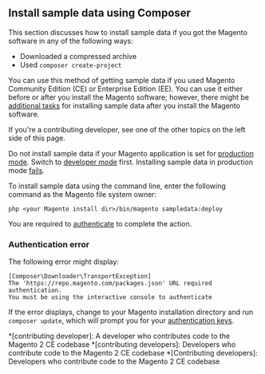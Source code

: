 <div markdown="1">

## Install sample data using Composer
This section discusses how to install sample data if you got the Magento software in any of the following ways:

*   Downloaded a compressed archive
*   Used `composer create-project`

You can use this method of getting sample data if you used Magento Community Edition (CE) or Enterprise Edition (EE). You can use it either before or after you install the Magento software; however, there might be [additional tasks]({{page.baseurl}}install-gde/install/sample-data.html) for installing sample data after you install the Magento software.

If you're a contributing developer, see one of the other topics on the left side of this page.

<div class="bs-callout bs-callout-warning">
    <p>Do not install sample data if your Magento application is set for <a href="{{ page.baseurl }}config-guide/bootstrap/magento-modes.html#mode-production">production mode</a>. Switch to <a href="{{ page.baseurl }}config-guide/bootstrap/magento-modes.html#mode-developer">developer mode</a> first. Installing sample data in production mode <a href="{{ page.baseurl }}install-gde/trouble/tshoot_sample-data.html#trouble-samp-prod">fails</a>.</p>
</div>

To install sample data using the command line, enter the following command as the Magento file system owner:

    php <your Magento install dir>/bin/magento sampledata:deploy

<!-- where `[module-list]` is an optional space-separated list of <a href="#sample-data-modules">sample data modules</a> to install. Omit this parameter to install all sample data modules.
 -->
You are required to <a href="{{page.baseurl}}install-gde/prereq/connect-auth.html">authenticate</a> to complete the action.

### Authentication error

The following error might display:

    [Composer\Downloader\TransportException]
    The 'https://repo.magento.com/packages.json' URL required authentication.
    You must be using the interactive console to authenticate

If the error displays, change to your Magento installation directory and run `composer update`, which will prompt you for your <a href="{{page.baseurl}}install-gde/prereq/connect-auth.html">authentication keys</a>.

<!-- ABBREVIATIONS -->

*[contributing developer]: A developer who contributes code to the Magento 2 CE codebase
*[contributing developers]: Developers who contribute code to the Magento 2 CE codebase
*[Contributing developers]: Developers who contribute code to the Magento 2 CE codebase

